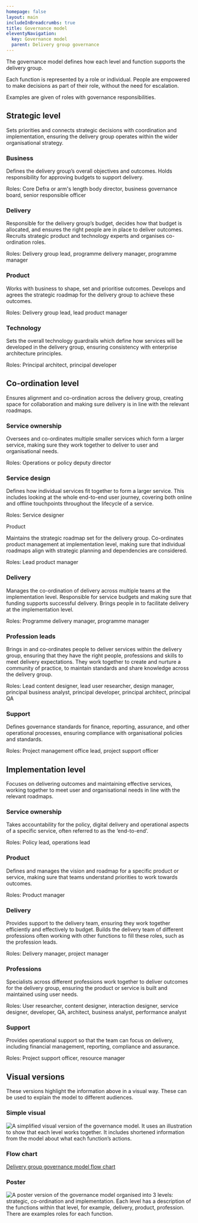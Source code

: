 ```yaml
---
homepage: false
layout: main
includeInBreadcrumbs: true
title: Governance model
eleventyNavigation:
  key: Governance model
  parent: Delivery group governance
---
```


The governance model defines how each level and function supports the delivery group. 

Each function is represented by a role or individual. People are empowered to make decisions as part of their role, without the need for escalation.  

Examples are given of roles with governance responsibilities. 

## Strategic level 

Sets priorities and connects strategic decisions with coordination and implementation, ensuring the delivery group operates within the wider organisational strategy. 

### Business 

Defines the delivery group’s overall objectives and outcomes. Holds responsibility for approving budgets to support delivery. 

Roles: Core Defra or arm's length body director, business governance board, senior responsible officer 

### Delivery 

Responsible for the delivery group’s budget, decides how that budget is allocated, and ensures the right people are in place to deliver outcomes. Recruits strategic product and technology experts and organises co-ordination roles.  

Roles: Delivery group lead, programme delivery manager, programme manager 

### Product 

Works with business to shape, set and prioritise outcomes. Develops and agrees the strategic roadmap for the delivery group to achieve these outcomes.  

Roles: Delivery group lead, lead product manager 

### Technology 

Sets the overall technology guardrails which define how services will be developed in the delivery group, ensuring consistency with enterprise architecture principles. 

Roles: Principal architect, principal developer 

## Co-ordination level 

Ensures alignment and co-ordination across the delivery group, creating space for collaboration and making sure delivery is in line with the relevant roadmaps. 

### Service ownership 

Oversees and co-ordinates multiple smaller services which form a larger service, making sure they work together to deliver to user and organisational needs. 

Roles: Operations or policy deputy director  

### Service design 

Defines how individual services fit together to form a larger service. This includes looking at the whole end-to-end user journey, covering both online and offline touchpoints throughout the lifecycle of a service. 

Roles: Service designer 

Product 

Maintains the strategic roadmap set for the delivery group. Co-ordinates product management at implementation level, making sure that individual roadmaps align with strategic planning and dependencies are considered. 

Roles: Lead product manager 

### Delivery 

Manages the co-ordination of delivery across multiple teams at the implementation level. Responsible for service budgets and making sure that funding supports successful delivery. Brings people in to facilitate delivery at the implementation level. 

Roles: Programme delivery manager, programme manager 

### Profession leads 

Brings in and co-ordinates people to deliver services within the delivery group, ensuring that they have the right people, professions and skills to meet delivery expectations. They work together to create and nurture a community of practice, to maintain standards and share knowledge across the delivery group. 

Roles: Lead content designer, lead user researcher, design manager, principal business analyst, principal developer, principal architect, principal QA 

### Support 

Defines governance standards for finance, reporting, assurance, and other operational processes, ensuring compliance with organisational policies and standards. 

Roles: Project management office lead, project support officer 

## Implementation level 

Focuses on delivering outcomes and maintaining effective services, working together to meet user and organisational needs in line with the relevant roadmaps. 

### Service ownership 

Takes accountability for the policy, digital delivery and operational aspects of a specific service, often referred to as the ‘end-to-end’. 

Roles: Policy lead, operations lead 

### Product 

Defines and manages the vision and roadmap for a specific product or service, making sure that teams understand priorities to work towards outcomes. 

Roles: Product manager 

### Delivery 

Provides support to the delivery team, ensuring they work together efficiently and effectively to budget. Builds the delivery team of different professions often working with other functions to fill these roles, such as the profession leads.  

Roles: Delivery manager, project manager 

### Professions 

Specialists across different professions work together to deliver outcomes for the delivery group, ensuring the product or service is built and maintained using user needs. 

Roles: User researcher, content designer, interaction designer, service designer, developer, QA, architect, business analyst, performance analyst 

### Support  

Provides operational support so that the team can focus on delivery, including financial management, reporting, compliance and assurance.  

Roles: Project support officer, resource manager 

## Visual versions 

These versions highlight the information above in a visual way. These can be used to explain the model to different audiences. 

### Simple visual 

![A simplified visual version of the governance model. It uses an illustration to show that each level works together. It includes shortened information from the model about what each function’s actions.](/assets/images/governance-model-diagram.png) 

### Flow chart 

[Delivery group governance model flow chart](/assets/images/delivery-group-governance-model-flow-chart.png 'Delivery group governance model flow chart') 

### Poster 

![A poster version of the governance model organised into 3 levels: strategic, co-ordination and implementation. Each level has a description of the functions within that level, for example, delivery, product, profession. There are examples roles for each function.](/assets/images/governance-model-poster.png) 
